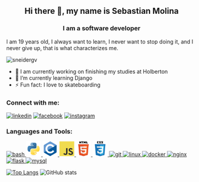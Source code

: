 
<h2 align="center"> Hi there 👋, my name is Sebastian Molina </h2>
<h3 align="center">I am a software developer</h3>
<p>I am 19 years old, I always want to learn, I never want to stop doing it, and I never give up, that is what characterizes me.</p>


<p align="left"> <img src="https://komarev.com/ghpvc/?username=SebastianMH14&label=Profile%20views&color=0e75b6&style=flat%22" alt="sneidergv" /> </p>

- 🔭 I am currently working on finishing my studies at Holberton 
- 🌱 I’m currently learning Django
- ⚡ Fun fact: I love to skateboarding 

<h3 align="left">Connect with me:</h3>

[<img src='https://cdn.jsdelivr.net/npm/simple-icons@3.0.1/icons/linkedin.svg' alt='linkedin' height='40'>](https://www.linkedin.com/in/sebastian-molina-henao-52679420b//)  [<img src='https://cdn.jsdelivr.net/npm/simple-icons@3.0.1/icons/twitter.svg' alt='facebook' height='40'>](https://www.facebook.com/profile.php?id=100009394975120)  [<img src='https://cdn.jsdelivr.net/npm/simple-icons@3.0.1/icons/instagram.svg' alt='instagram' height='40'>](https://www.instagram.com/cabra_raw/)  

<h3 align="left">Languages and Tools:</h3>
<p align="left"> <a href="https://www.gnu.org/software/bash/" target="_blank"> <img src="https://www.vectorlogo.zone/logos/gnu_bash/gnu_bash-icon.svg" alt="bash" width="40" height="40"/> </a> <a href="https://www.python.org" target="_blank"> <img src="https://raw.githubusercontent.com/devicons/devicon/master/icons/python/python-original.svg" alt="python" width="40" height="40"/> </a> <a href="https://www.cprogramming.com/" target="_blank"> <img src="https://raw.githubusercontent.com/devicons/devicon/master/icons/c/c-original.svg" alt="c" width="40" height="40"/> </a> <a href="https://developer.mozilla.org/en-US/docs/Web/JavaScript" target="_blank"> <img src="https://raw.githubusercontent.com/devicons/devicon/master/icons/javascript/javascript-original.svg" alt="javascript" width="40" height="40"/> </a> <a href="https://www.w3.org/html/" target="_blank"> <img src="https://raw.githubusercontent.com/devicons/devicon/master/icons/html5/html5-original-wordmark.svg" alt="html5" width="40" height="40"/> </a> <a href="https://www.w3schools.com/css/" target="_blank"> <img src="https://raw.githubusercontent.com/devicons/devicon/master/icons/css3/css3-original-wordmark.svg" alt="css3" width="40" height="40"/> </a> <a href="https://git-scm.com/" target="_blank"> <img src="https://www.vectorlogo.zone/logos/git-scm/git-scm-icon.svg" alt="git" width="40" height="40"/> </a> <a href="https://www.linux.org/" target="_blank"> <img src="https://cdn.svgporn.com/logos/ubuntu.svg" alt="linux" width="40" height="40"/> </a> <a href="https://www.docker.com" target="_blank"> <img src="https://cdn.svgporn.com/logos/docker-icon.svg" alt="docker" width="40" height="40"/> </a> <a href="https://www.nginx.com" target="_blank"> <img src="https://cdn.svgporn.com/logos/nginx.svg" alt="nginx" width="40" height="40"/> </a> <a href="https://flask.palletsprojects.com/en/2.0.x/" target="_blank"> <img src="https://cdn.svgporn.com/logos/flask.svg" alt="flask" width="40" height="40"/> </a>
<a href="https://dev.mysql.com" target="_blank"> <img src="https://cdn.svgporn.com/logos/mysql.svg" alt="mysql" width="40" height="40"/> </a> </p>


[![Top Langs](https://github-readme-stats.vercel.app/api/top-langs/?username=SebastianMH14)](https://github.com/anuraghazra/github-readme-stats)
![GitHub stats](https://github-readme-stats.vercel.app/api?username=SebastianMH14&show_icons=true)  



